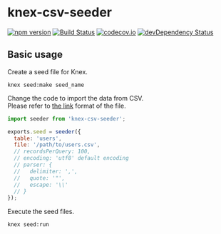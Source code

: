 # knex-csv-seeder

[![npm version](https://badge.fury.io/js/knex-csv-seeder.svg)](https://badge.fury.io/js/knex-csv-seeder)
[![Build Status](https://travis-ci.org/holyshared/knex-csv-seeder.svg)](https://travis-ci.org/holyshared/knex-csv-seeder)
[![codecov.io](https://codecov.io/github/holyshared/knex-csv-seeder/coverage.svg?branch=master)](https://codecov.io/github/holyshared/knex-csv-seeder?branch=master)
[![devDependency Status](https://david-dm.org/holyshared/knex-csv-seeder/dev-status.svg)](https://david-dm.org/holyshared/knex-csv-seeder#info=devDependencies)

## Basic usage

Create a seed file for Knex.

	knex seed:make seed_name

Change the code to import the data from CSV.  
Please refer to [the link](https://raw.githubusercontent.com/holyshared/knex-csv-seeder/master/test/fixtures/users_utf8.csv) format of the file.

```js
import seeder from 'knex-csv-seeder';

exports.seed = seeder({
  table: 'users',
  file: '/path/to/users.csv',
  // recordsPerQuery: 100,
  // encoding: 'utf8' default encoding
  // parser: {
  //   delimiter: ',',
  //   quote: '"',
  //   escape: '\\'
  // }
});
```

Execute the seed files.

	knex seed:run
